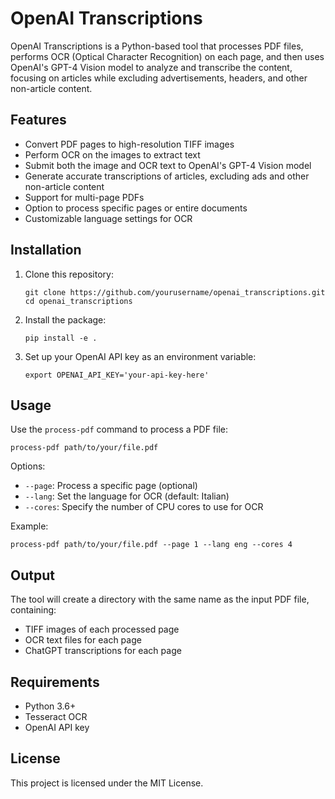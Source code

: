 # OpenAI Transcriptions

OpenAI Transcriptions is a Python-based tool that processes PDF files, performs OCR (Optical Character Recognition) on each page, and then uses OpenAI's GPT-4 Vision model to analyze and transcribe the content, focusing on articles while excluding advertisements, headers, and other non-article content.

## Features

- Convert PDF pages to high-resolution TIFF images
- Perform OCR on the images to extract text
- Submit both the image and OCR text to OpenAI's GPT-4 Vision model
- Generate accurate transcriptions of articles, excluding ads and other non-article content
- Support for multi-page PDFs
- Option to process specific pages or entire documents
- Customizable language settings for OCR

## Installation

1. Clone this repository:
   ```
   git clone https://github.com/yourusername/openai_transcriptions.git
   cd openai_transcriptions
   ```

2. Install the package:
   ```
   pip install -e .
   ```

3. Set up your OpenAI API key as an environment variable:
   ```
   export OPENAI_API_KEY='your-api-key-here'
   ```

## Usage

Use the `process-pdf` command to process a PDF file:

```
process-pdf path/to/your/file.pdf
```

Options:
- `--page`: Process a specific page (optional)
- `--lang`: Set the language for OCR (default: Italian)
- `--cores`: Specify the number of CPU cores to use for OCR

Example:
```
process-pdf path/to/your/file.pdf --page 1 --lang eng --cores 4
```

## Output

The tool will create a directory with the same name as the input PDF file, containing:
- TIFF images of each processed page
- OCR text files for each page
- ChatGPT transcriptions for each page

## Requirements

- Python 3.6+
- Tesseract OCR
- OpenAI API key

## License

This project is licensed under the MIT License.
